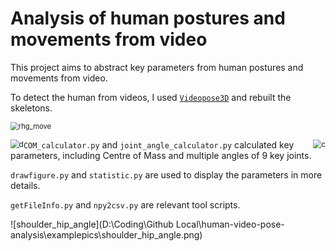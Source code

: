 # Analysis of human postures and movements from video

This project aims to abstract key parameters from human postures and movements from video. 

To detect the human from videos, I used [```Videopose3D```](https://github.com/facebookresearch/VideoPose3D) and rebuilt the skeletons.

<img src="D:\Coding\Github Local\human-video-pose-analysis\examplepics\rh_move.png" alt="rhg_move" style="zoom:80%;" />

<img src="D:\Coding\Github Local\human-video-pose-analysis\examplepics\com_2.png" alt="c" style="zoom:85%; float: right;"/><img src="D:\Coding\Github Local\human-video-pose-analysis\examplepics\com_1.png" alt="d" style="zoom:85%; float: left;" />

























```COM_calculator.py``` and ```joint_angle_calculator.py``` calculated key parameters, including Centre of Mass and multiple angles of 9 key joints. 

```drawfigure.py``` and ```statistic.py``` are used to display the parameters in more details.

```getFileInfo.py``` and ```npy2csv.py``` are relevant tool scripts. 

![shoulder_hip_angle](D:\Coding\Github Local\human-video-pose-analysis\examplepics\shoulder_hip_angle.png)